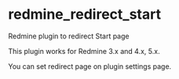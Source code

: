 # redmine_redirect_start
Redmine plugin to redirect Start page

This plugin works for Redmine 3.x and 4.x, 5.x.

You can set redirect page on plugin settings page.
